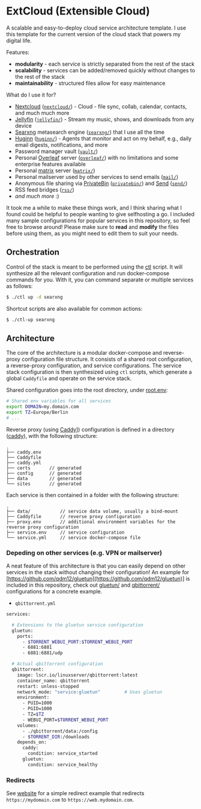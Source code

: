 # ExtCloud (Extensible Cloud)

A scalable and easy-to-deploy cloud service architecture template.
I use this template for the current version of the cloud stack that powers my digital life.

Features:
- **modularity** - each service is strictly separated from the rest of the stack
- **scalability** - services can be added/removed quickly without changes to the rest of the stack
- **maintainability** - structured files allow for easy maintenance

What do I use it for?
- [Nextcloud](https://nextcloud.com/) ([`nextcloud/`](./nextcloud/)) - Cloud - file sync, collab, calendar, contacts, and much much more
- [Jellyfin](https://jellyfin.org/) ([`jellyfin/`](./jellyfin/)) - Stream my music, shows, and downloads from any device
- [Searxng](https://github.com/searxng/searxng) metasearch engine ([`searxng/`](./searxng/)) that I use all the time
- [Huginn](https://github.com/huginn/huginn) ([`huginn/`](./huginn/)) - Agents that monitor and act on my behalf, e.g., daily email digests, notifications, and more
- Password manager vault ([`vault/`](./vault/))
- Personal [Overleaf](https://www.overleaf.com/) server ([`overleaf/`](./overleaf/)) with no limitations and some enterprise features available
- Personal [matrix](https://matrix.org/) server ([`matrix/`](./matrix/))
- Personal mailserver used by other services to send emails ([`mail/`](./mail/))
- Anonymous file sharing via [PrivateBin](https://privatebin.info/) ([`privatebin/`](./privatebin)) and [Send](https://github.com/timvisee/send) ([`send/`](./send))
- RSS feed bridges ([`rss/`](./rss))
- *and much more* :)

It took me a while to make these things work, and I think sharing what I found could be helpful to people wanting to give selfhosting a go.
I included many sample configurations for popular services in this repository, so feel free to browse around!
Please make sure to **read** and **modify** the files before using them, as you might need to edit them to suit your needs.

## Orchestration

Control of the stack is meant to be performed using the [ctl](./ctl) script.
It will synthesize all the relevant configuration and run docker-compose commands for you.
With it, you can command separate or multiple services as follows:
```bash
$ ./ctl up -d searxng
```
Shortcut scripts are also available for common actions:
```bash
$ ./ctl-up searxng
```

## Architecture

The core of the architecture is a modular docker-compose and reverse-proxy configuration file structure.
It consists of a shared root configuration, a reverse-proxy configuration, and service configurations.
The service stack configuration is then synthesized using `ctl` scripts, which generate a global `Caddyfile` and operate on the service stack.

Shared configuration goes into the root directory, under [root.env](./root.env):
```bash
# Shared env variables for all services
export DOMAIN=my.domain.com
export TZ=Europe/Berlin
# ...
```

Reverse proxy (using [Caddy](https://caddyserver.com/)]) configuration is defined in a directory ([caddy](./caddy/)), with the following structure:
```
.
├── caddy.env
├── Caddyfile
├── caddy.yml
├── certs       // generated
├── config      // generated
├── data        // generated
└── sites       // generated
```

Each service is then contained in a folder with the following structure:
```
.
├── data/           // service data volume, usually a bind-mount
├── Caddyfile       // reverse proxy configuration
├── proxy.env       // additional environment variables for the reverse proxy configuration
├── service.env     // service configuration
└── service.yml     // service docker-compose file
```

### Depeding on other services (e.g. VPN or mailserver)

A neat feature of this architecture is that you can easily depend on other services in the stack without changing their configuration!
An example for [https://github.com/qdm12/gluetun](https://github.com/qdm12/gluetun)] is included in this repository, check out [gluetun/](./gluetun) and [qbittorrent/](./qbittorrent) configurations for a concrete example.

- `qbittorrent.yml`
```bash
services:

  # Extensions to the gluetun service configuration
  gluetun:
    ports:
      - $TORRENT_WEBUI_PORT:$TORRENT_WEBUI_PORT
      - 6881:6881
      - 6881:6881/udp

  # Actual qbittorrent configuration
  qbittorrent:
    image: lscr.io/linuxserver/qbittorrent:latest
    container_name: qbittorrent
    restart: unless-stopped
    network_mode: "service:gluetun"         # Uses gluetun
    environment:
      - PUID=1000
      - PGID=1000
      - TZ=$TZ
      - WEBUI_PORT=$TORRENT_WEBUI_PORT
    volumes:
      - ./qbittorrent/data:/config
      - $TORRENT_DIR:/downloads
    depends_on:
      caddy:
        condition: service_started
      gluetun:
        condition: service_healthy
```

### Redirects

See [website](./website) for a simple redirect example that redirects `https://mydomain.com` to `https://web.mydomain.com`.

